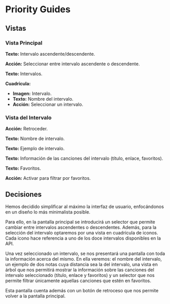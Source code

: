 # Priority Guides

## Vistas
### Vista Principal
**Texto:** Intervalo ascendente/descendente.

**Acción:** Seleccionar entre intervalo ascendente o descendente.

**Texto:** Intervalos.

**Cuadrícula:**
- **Imagen:** Intervalo.
- **Texto:** Nombre del intervalo.
- **Acción:** Seleccionar un intervalo.

### Vista del Intervalo
**Acción:** Retroceder.

**Texto:** Nombre de intervalo.

**Texto:** Ejemplo de intervalo.

**Texto:** Información de las canciones del intervalo (título, enlace, favoritos).

**Texto:** Favoritos.

**Acción:** Activar para filtrar por favoritos.
## Decisiones
Hemos decidido simplificar al máximo la interfaz de usuario, enfocándonos en un diseño lo más minimalista posible. 

Para ello, en la pantalla principal se introducirá un selector que permite cambiar entre intervalos ascendentes o descendentes. Además, para la selección del intervalo optaremos por una vista en cuadrícula de iconos. Cada icono hace referencia a uno de los doce intervalos disponibles en la API. 

Una vez seleccionado un intervalo, se nos presentará una pantalla con toda la información acerca del mismo. En ella veremos: el nombre del intervalo, un ejemplo de dos notas cuya distancia sea la del intervalo, una vista en árbol que nos permitirá mostrar la información sobre las canciones del intervalo seleccionado (título, enlace y favoritos) y un selector que nos permite filtrar únicamente aquellas canciones que estén en favoritos. 

Esta pantalla cuenta además con un botón de retroceso que nos permite volver a la pantalla principal.
